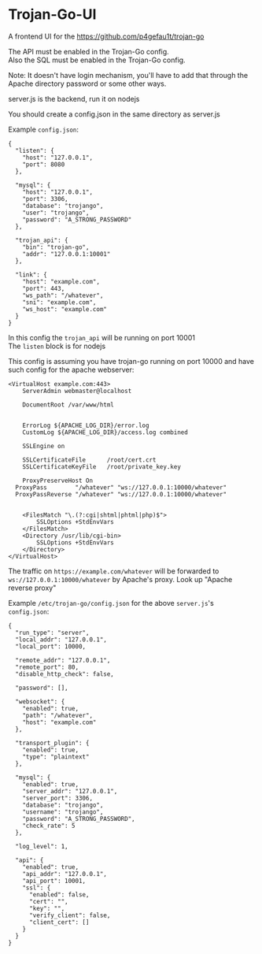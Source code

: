 # Trojan-Go-UI
A frontend UI for the https://github.com/p4gefau1t/trojan-go

The API must be enabled in the Trojan-Go config.\
Also the SQL must be enabled in the Trojan-Go config.

Note: It doesn't have login mechanism, you'll have to add that through the Apache directory password or some other ways.

server.js is the backend, run it on nodejs

You should create a config.json in the same directory as server.js

Example `config.json`:
```
{
  "listen": {
    "host": "127.0.0.1",
    "port": 8080
  },

  "mysql": {
    "host": "127.0.0.1",
    "port": 3306,
    "database": "trojango",
    "user": "trojango",
    "password": "A_STRONG_PASSWORD"
  },

  "trojan_api": {
    "bin": "trojan-go",
    "addr": "127.0.0.1:10001"
  },

  "link": {
    "host": "example.com",
    "port": 443,
    "ws_path": "/whatever",
    "sni": "example.com",
    "ws_host": "example.com"
  }
}
```
In this config the `trojan_api` will be running on port 10001\
The `listen` block is for nodejs 

This config is assuming you have trojan-go running on port 10000 and have such config for the apache webserver:
```
<VirtualHost example.com:443>
	ServerAdmin webmaster@localhost

	DocumentRoot /var/www/html


	ErrorLog ${APACHE_LOG_DIR}/error.log
	CustomLog ${APACHE_LOG_DIR}/access.log combined

	SSLEngine on
    
	SSLCertificateFile      /root/cert.crt
	SSLCertificateKeyFile   /root/private_key.key
	
	ProxyPreserveHost On
  ProxyPass        "/whatever" "ws://127.0.0.1:10000/whatever"
  ProxyPassReverse "/whatever" "ws://127.0.0.1:10000/whatever"


	<FilesMatch "\.(?:cgi|shtml|phtml|php)$">
		SSLOptions +StdEnvVars
	</FilesMatch>
	<Directory /usr/lib/cgi-bin>
		SSLOptions +StdEnvVars
	</Directory>
</VirtualHost>

```

The traffic on `https://example.com/whatever` will be forwarded to `ws://127.0.0.1:10000/whatever` by Apache's proxy. Look up "Apache reverse proxy"

Example `/etc/trojan-go/config.json` for the above `server.js`'s `config.json`:
```
{
  "run_type": "server",
  "local_addr": "127.0.0.1",
  "local_port": 10000,

  "remote_addr": "127.0.0.1",
  "remote_port": 80,
  "disable_http_check": false,

  "password": [],

  "websocket": {
    "enabled": true,
    "path": "/whatever",
    "host": "example.com"
  },

  "transport_plugin": {
    "enabled": true,
    "type": "plaintext"
  },
  
  "mysql": {
    "enabled": true,
    "server_addr": "127.0.0.1",
    "server_port": 3306,
    "database": "trojango",
    "username": "trojango",
    "password": "A_STRONG_PASSWORD",
    "check_rate": 5
  },

  "log_level": 1,

  "api": {
    "enabled": true,
    "api_addr": "127.0.0.1",
    "api_port": 10001,
    "ssl": {
      "enabled": false,
      "cert": "",
      "key": "",
      "verify_client": false,
      "client_cert": []
    }
  }
}
```

